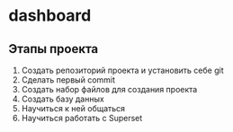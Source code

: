 # dashboard

## Этапы проекта

1. Создать репозиторий проекта и установить себе git
2. Сделать первый commit
3. Создать набор файлов для создания проекта
4. Создать базу данных
5. Научиться к ней общаться
6. Научиться работать с Superset
